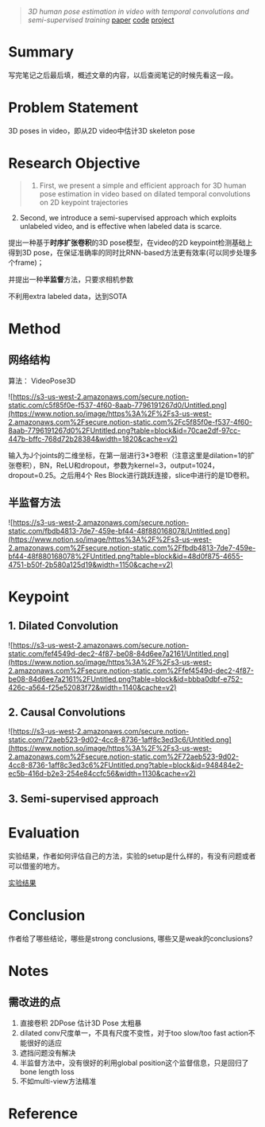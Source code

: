 > *3D human pose estimation in video with temporal convolutions and semi-supervised training*
[paper](https://arxiv.org/abs/1811.11742)    [code](https://github.com/facebookresearch/VideoPose3D)    [project](https://dariopavllo.github.io/VideoPose3D/)

# **Summary**

写完笔记之后最后填，概述文章的内容，以后查阅笔记的时候先看这一段。

# **Problem Statement**

3D poses in video，即从2D video中估计3D skeleton pose

# **Research Objective**

> 1. First, we present a simple and efficient approach for 3D human pose estimation in video based on dilated temporal convolutions on 2D keypoint trajectories
2. Second, we introduce a semi-supervised approach which exploits unlabeled video, and is effective when labeled data is scarce.

提出一种基于**时序扩张卷积**的3D pose模型，在video的2D keypoint检测基础上得到3D pose，在保证准确率的同时比RNN-based方法更有效率(可以同步处理多个frame)；

并提出一种**半监督**方法，只要求相机参数

不利用extra labeled data，达到SOTA

# **Method**

## 网络结构

算法： VideoPose3D

![https://s3-us-west-2.amazonaws.com/secure.notion-static.com/c5f85f0e-f537-4f60-8aab-7796191267d0/Untitled.png](https://www.notion.so/image/https%3A%2F%2Fs3-us-west-2.amazonaws.com%2Fsecure.notion-static.com%2Fc5f85f0e-f537-4f60-8aab-7796191267d0%2FUntitled.png?table=block&id=70cae2df-97cc-447b-bffc-768d72b28384&width=1820&cache=v2)

输入为J个joints的二维坐标，在第一层进行3*3卷积（注意这里是dilation=1的扩张卷积），BN，ReLU和dropout，参数为kernel=3，output=1024，dropout=0.25。之后用4个 Res Block进行跳跃连接，slice中进行的是1D卷积。

## 半监督方法

![https://s3-us-west-2.amazonaws.com/secure.notion-static.com/fbdb4813-7de7-459e-bf44-48f880168078/Untitled.png](https://www.notion.so/image/https%3A%2F%2Fs3-us-west-2.amazonaws.com%2Fsecure.notion-static.com%2Ffbdb4813-7de7-459e-bf44-48f880168078%2FUntitled.png?table=block&id=48d0f875-4655-4751-b50f-2b580a125d19&width=1150&cache=v2)

# Keypoint

## 1. Dilated Convolution

![https://s3-us-west-2.amazonaws.com/secure.notion-static.com/fef4549d-dec2-4f87-be08-84d6ee7a2161/Untitled.png](https://www.notion.so/image/https%3A%2F%2Fs3-us-west-2.amazonaws.com%2Fsecure.notion-static.com%2Ffef4549d-dec2-4f87-be08-84d6ee7a2161%2FUntitled.png?table=block&id=bbba0dbf-e752-426c-a564-f25e52083f72&width=1140&cache=v2)

## 2. Causal Convolutions

![https://s3-us-west-2.amazonaws.com/secure.notion-static.com/72aeb523-9d02-4cc8-8736-1aff8c3ed3c6/Untitled.png](https://www.notion.so/image/https%3A%2F%2Fs3-us-west-2.amazonaws.com%2Fsecure.notion-static.com%2F72aeb523-9d02-4cc8-8736-1aff8c3ed3c6%2FUntitled.png?table=block&id=948484e2-ec5b-416d-b2e3-254e84ccfc56&width=1130&cache=v2)

## 3. Semi-supervised approach

# **Evaluation**

实验结果，作者如何评估自己的方法，实验的setup是什么样的，有没有问题或者可以借鉴的地方。

[实验结果](https://www.notion.so/79dea96834824948bc2e2fd154bd7727)

# **Conclusion**

作者给了哪些结论，哪些是strong conclusions, 哪些又是weak的conclusions?

# **Notes**

## 需改进的点

1. 直接卷积 2DPose 估计3D Pose 太粗暴
2. dilated conv尺度单一，不具有尺度不变性，对于too slow/too fast action不能很好的适应
3. 遮挡问题没有解决
4. 半监督方法中，没有很好的利用global position这个监督信息，只是回归了bone length loss
5. 不如multi-view方法精准

# **Reference**